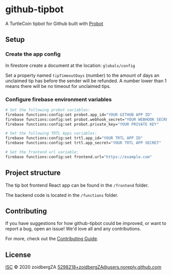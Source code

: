 # github-tipbot

A TurtleCoin tipbot for Github built with [Probot](https://github.com/probot/probot)

## Setup

### Create the app config

In firestore create a document at the location: `globals/config`

Set a property named `tipTimeoutDays` (number) to the amount of days an unclaimed tip has before the sender will be refunded. A number lower than 1 means there will be no timeout for unclaimed tips.

### Configure firebase environment variables

```sh
# Set the following probot variables:
firebase functions:config:set probot.app_id="YOUR GITHUB APP ID"
firebase functions:config:set probot.webhook_secret="YOUR WEBHOOK SECRET"
firebase functions:config:set probot.private_key="YOUR PRIVATE KEY"

# Set the following TRTL Apps variables:
firebase functions:config:set trtl.app_id="YOUR TRTL APP ID"
firebase functions:config:set trtl.app_secret="YOUR TRTL APP SECRET"

# Set the frontend url variable:
firebase functions:config:set frontend.url="https://example.com"
```

## Project structure

The tip bot frontend React app can be found in the `/frontend` folder.

The backend code is located in the `/functions` folder.

## Contributing

If you have suggestions for how github-tipbot could be improved, or want to report a bug, open an issue! We'd love all and any contributions.

For more, check out the [Contributing Guide](CONTRIBUTING.md).

## License

[ISC](LICENSE) © 2020 zoidbergZA <5298218+zoidbergZA@users.noreply.github.com>
